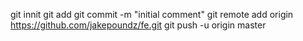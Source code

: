 git innit
git add
git commit -m "initial comment"
git remote add origin https://github.com/jakepoundz/fe.git
git push -u origin master

<!---
jakepoundz/jakepoundz is a ✨ special ✨ repository because its `README.md` (this file) appears on your GitHub profile.
You can click the Preview link to take a look at your changes.
--->
